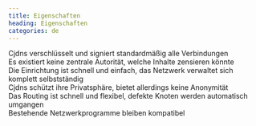 ```yaml
---
title: Eigenschaften
heading: Eigenschaften
categories: de
---
```


<div class="pure-u-md-1-3">
    <i class="fa fa-lock head-icon"></i>
    Cjdns verschlüsselt und signiert standardmäßig alle Verbindungen
</div>

<div class="pure-u-md-1-3">
    <i class="fa fa-users head-icon"></i>
    Es existiert keine zentrale Autorität, welche Inhalte zensieren könnte
</div>

<div class="pure-u-md-1-3">
    <i class="fa fa-filter head-icon"></i>
    Die Einrichtung ist schnell und einfach, das Netzwerk verwaltet sich komplett selbstständig
</div>


<div class="pure-u-md-1-3">
    <i class="fa fa-eye head-icon"></i>
    Cjdns schützt ihre Privatsphäre, bietet allerdings keine Anonymität
</div>

<div class="pure-u-md-1-3">
    <i class="fa fa-university head-icon"></i>
    Das Routing ist schnell und flexibel, defekte Knoten werden automatisch umgangen
</div>

<div class="pure-u-md-1-3">
    <i class="fa fa-exchange head-icon"></i>
    Bestehende Netzwerkprogramme bleiben kompatibel 
</div>
